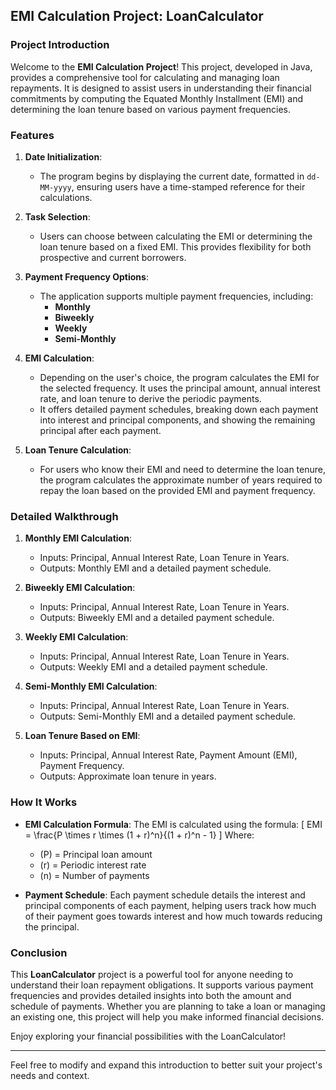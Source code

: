 ## EMI Calculation Project: LoanCalculator

### Project Introduction

Welcome to the **EMI Calculation Project**! This project, developed in Java, provides a comprehensive tool for calculating and managing loan repayments. It is designed to assist users in understanding their financial commitments by computing the Equated Monthly Installment (EMI) and determining the loan tenure based on various payment frequencies.

### Features

1. **Date Initialization**:
   - The program begins by displaying the current date, formatted in `dd-MM-yyyy`, ensuring users have a time-stamped reference for their calculations.

2. **Task Selection**:
   - Users can choose between calculating the EMI or determining the loan tenure based on a fixed EMI. This provides flexibility for both prospective and current borrowers.

3. **Payment Frequency Options**:
   - The application supports multiple payment frequencies, including:
     - **Monthly**
     - **Biweekly**
     - **Weekly**
     - **Semi-Monthly**

4. **EMI Calculation**:
   - Depending on the user's choice, the program calculates the EMI for the selected frequency. It uses the principal amount, annual interest rate, and loan tenure to derive the periodic payments.
   - It offers detailed payment schedules, breaking down each payment into interest and principal components, and showing the remaining principal after each payment.

5. **Loan Tenure Calculation**:
   - For users who know their EMI and need to determine the loan tenure, the program calculates the approximate number of years required to repay the loan based on the provided EMI and payment frequency.

### Detailed Walkthrough

1. **Monthly EMI Calculation**:
   - Inputs: Principal, Annual Interest Rate, Loan Tenure in Years.
   - Outputs: Monthly EMI and a detailed payment schedule.

2. **Biweekly EMI Calculation**:
   - Inputs: Principal, Annual Interest Rate, Loan Tenure in Years.
   - Outputs: Biweekly EMI and a detailed payment schedule.

3. **Weekly EMI Calculation**:
   - Inputs: Principal, Annual Interest Rate, Loan Tenure in Years.
   - Outputs: Weekly EMI and a detailed payment schedule.

4. **Semi-Monthly EMI Calculation**:
   - Inputs: Principal, Annual Interest Rate, Loan Tenure in Years.
   - Outputs: Semi-Monthly EMI and a detailed payment schedule.

5. **Loan Tenure Based on EMI**:
   - Inputs: Principal, Annual Interest Rate, Payment Amount (EMI), Payment Frequency.
   - Outputs: Approximate loan tenure in years.

### How It Works

- **EMI Calculation Formula**:
  The EMI is calculated using the formula:
  \[
  EMI = \frac{P \times r \times (1 + r)^n}{(1 + r)^n - 1}
  \]
  Where:
  - \(P\) = Principal loan amount
  - \(r\) = Periodic interest rate
  - \(n\) = Number of payments

- **Payment Schedule**:
  Each payment schedule details the interest and principal components of each payment, helping users track how much of their payment goes towards interest and how much towards reducing the principal.

### Conclusion

This **LoanCalculator** project is a powerful tool for anyone needing to understand their loan repayment obligations. It supports various payment frequencies and provides detailed insights into both the amount and schedule of payments. Whether you are planning to take a loan or managing an existing one, this project will help you make informed financial decisions.

Enjoy exploring your financial possibilities with the LoanCalculator!

---

Feel free to modify and expand this introduction to better suit your project's needs and context.
